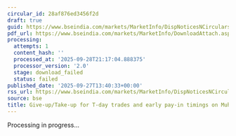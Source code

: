 ```yaml
---
circular_id: 28af876ed3456f2d
draft: true
guid: https://www.bseindia.com/markets/MarketInfo/DispNoticesNCirculars.aspx?Noticeid={4CA214A1-202F-468C-9A15-F1660FFDE74B}&noticeno=20250927-2&dt=09/27/2025&icount=2&totcount=2&flag=0
pdf_url: https://www.bseindia.com/markets/MarketInfo/DownloadAttach.aspx?id=20250927-2&attachedId=
processing:
  attempts: 1
  content_hash: ''
  processed_at: '2025-09-28T21:17:04.888375'
  processor_version: '2.0'
  stage: download_failed
  status: failed
published_date: '2025-09-27T13:40:33+00:00'
rss_url: https://www.bseindia.com/markets/MarketInfo/DispNoticesNCirculars.aspx?Noticeid={4CA214A1-202F-468C-9A15-F1660FFDE74B}&noticeno=20250927-2&dt=09/27/2025&icount=2&totcount=2&flag=0
source: bse
title: Give-up/Take-up for T-day trades and early pay-in timings on Muhurat Trading
---
```


Processing in progress...
